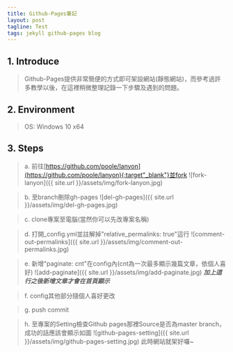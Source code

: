 ```yaml
---
title: Github-Pages筆記
layout: post
tagline: Test
tags: jekyll github-pages blog
---
```

## 1. Introduce

>Github-Pages提供非常簡便的方式即可架設網站(靜態網站)，而參考過許多教學以後，在這裡稍微整理記錄一下步驟及遇到的問題。

## 2. Environment

>OS: Windows 10 x64

## 3. Steps

>a. 前往[https://github.com/poole/lanyon](https://github.com/poole/lanyon){:target"_blank"}並fork
![fork-lanyon]({{ site.url }}/assets/img/fork-lanyon.jpg)

>b. 至branch刪除gh-pages
![del-gh-pages]({{ site.url }}/assets/img/del-gh-pages.jpg)

>c. clone專案至電腦(當然你可以先改專案名稱)

>d. 打開_config.yml並註解掉"relative_permalinks: true"這行
![comment-out-permalinks]({{ site.url }}/assets/img/comment-out-permalinks.jpg)

>e. 新增"paginate: cnt"在config內(cnt為一次最多顯示幾篇文章，依個人喜好)
![add-paginate]({{ site.url }}/assets/img/add-paginate.jpg)
***加上這行之後新增文章才會在首頁顯示***

>f. config其他部分隨個人喜好更改

>g. push commit

>h. 至專案的Setting檢查Github pages那裡Source是否為master branch，成功的話應該會顯示如圖
![github-pages-setting]({{ site.url }}/assets/img/github-pages-setting.jpg)
此時網站就架好囉~